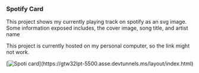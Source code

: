 ### Spotify Card

This project shows my currently playing track on spotify as an svg image. Some information exposed includes, the cover image, song title, and artist name

This project is currently hosted on my personal computer, so the link might not work.

[![Spoti card](https://gtw32lpt-3030.asse.devtunnels.ms/last-track?)](https://gtw32lpt-5500.asse.devtunnels.ms/layout/index.html)
